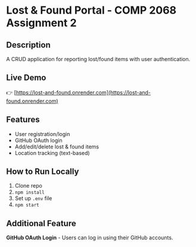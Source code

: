 # Lost & Found Portal - COMP 2068 Assignment 2

## Description
A CRUD application for reporting lost/found items with user authentication.

## Live Demo
👉 [https://lost-and-found.onrender.com](https://lost-and-found.onrender.com)

## Features
- User registration/login  
- GitHub OAuth login  
- Add/edit/delete lost & found items  
- Location tracking (text-based)  

## How to Run Locally
1. Clone repo  
2. `npm install`  
3. Set up `.env` file  
4. `npm start`  

## Additional Feature
**GitHub OAuth Login** - Users can log in using their GitHub accounts.